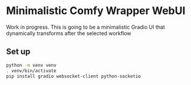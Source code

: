 # Minimalistic Comfy Wrapper WebUI

Work in progress. This is going to be a minimalistic Gradio UI that dynamically transforms after the selected workflow

## Set up

```sh
python -m venv venv
. venv/bin/activate
pip install gradio websocket-client python-socketio

```


